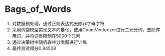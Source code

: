 # Bags_of_Words

1. 对数据预处理，通过正则表达式去除非字母字符
2. 采用词袋模型实现文本向量化，使用CountVectorizer进行二元分词，去除停用词，并将词表限制在5000个元素
3. 通过决策树中随机森林分类器进行训练
4. 最终测试得分0.84508
